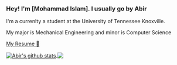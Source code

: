 ### Hey! I'm [Mohammad Islam]. I usually go by Abir


I'm a currenlty a student at the University of Tennessee Knoxville.

My major is Mechanical Engineering and minor is Computer Science

<a href="https://docs.google.com/document/d/1KH46o2LjNzi4L6Zeed52GM8-atGMIOOqux-QBTELj3k/edit?usp=sharing" target="_blank"> My Resume 🔗</a>

<a href="https://github.com/a-abir">
  <img align="center" src="https://github-readme-stats.anuraghazra1.vercel.app/api?username=a-abir&show_icons=true&include_all_commits=true" alt="Abir's github stats" />
</a>
<a href="https://github.com/a-abir">
  <!-- Change the `github-readme-stats.anuraghazra1.vercel.app` to `github-readme-stats.vercel.app`  -->
  <img align="center" src="https://github-readme-stats.vercel.app/api/top-langs/?username=a-abir&layout=compact" />
</a>

